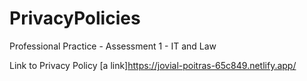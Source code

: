 # PrivacyPolicies
Professional Practice - Assessment 1 - IT and Law

Link to Privacy Policy [a link]https://jovial-poitras-65c849.netlify.app/

